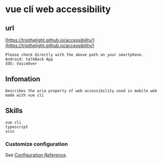 # vue cli web accessibility

## url
[https://tripthelight.github.io/accessibility/](https://tripthelight.github.io/accessibility/)
```
Please check directly with the above path on your smartphone.
Android: talkBack App
IOS: VoiceOver
```

## Infomation
```
Describes the aria property of web accessibility used in mobile web made with vue cli
```

## Skills
```
vue cli 
typescript
scss
```

### Customize configuration
See [Configuration Reference](https://cli.vuejs.org/config/).
